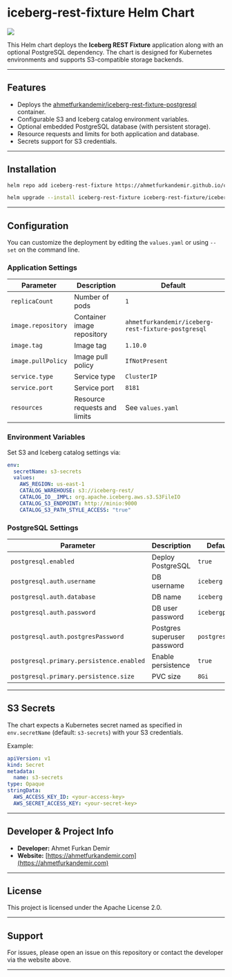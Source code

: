 # iceberg-rest-fixture Helm Chart

![](https://iceberg.apache.org/assets/images/Iceberg-logo.svg)

This Helm chart deploys the **Iceberg REST Fixture** application along with an optional PostgreSQL dependency. The chart is designed for Kubernetes environments and supports S3-compatible storage backends.

---

## Features

- Deploys the [ahmetfurkandemir/iceberg-rest-fixture-postgresql](https://hub.docker.com/r/ahmetfurkandemir/iceberg-rest-fixture-postgresql) container.
- Configurable S3 and Iceberg catalog environment variables.
- Optional embedded PostgreSQL database (with persistent storage).
- Resource requests and limits for both application and database.
- Secrets support for S3 credentials.

---

## Installation

```sh
helm repo add iceberg-rest-fixture https://ahmetfurkandemir.github.io/charts/demir-open-source/iceberg-rest-fixture/

helm upgrade --install iceberg-rest-fixture iceberg-rest-fixture/iceberg-rest --version 0.0.1 -n iceberg-rest-fixture --create-namespace
```

---

## Configuration

You can customize the deployment by editing the `values.yaml` or using `--set` on the command line.

### Application Settings

| Parameter                | Description                                   | Default                                  |
|--------------------------|-----------------------------------------------|------------------------------------------|
| `replicaCount`           | Number of pods                                | `1`                                      |
| `image.repository`       | Container image repository                    | `ahmetfurkandemir/iceberg-rest-fixture-postgresql` |
| `image.tag`              | Image tag                                     | `1.10.0`                                 |
| `image.pullPolicy`       | Image pull policy                             | `IfNotPresent`                           |
| `service.type`           | Service type                                  | `ClusterIP`                              |
| `service.port`           | Service port                                  | `8181`                                   |
| `resources`              | Resource requests and limits                  | See `values.yaml`                        |

### Environment Variables

Set S3 and Iceberg catalog settings via:

```yaml
env:
  secretName: s3-secrets
  values:
    AWS_REGION: us-east-1
    CATALOG_WAREHOUSE: s3://iceberg-rest/
    CATALOG_IO__IMPL: org.apache.iceberg.aws.s3.S3FileIO
    CATALOG_S3_ENDPOINT: http://minio:9000
    CATALOG_S3_PATH_STYLE_ACCESS: "true"
```

### PostgreSQL Settings

| Parameter                        | Description                | Default         |
|-----------------------------------|----------------------------|-----------------|
| `postgresql.enabled`              | Deploy PostgreSQL          | `true`          |
| `postgresql.auth.username`        | DB username                | `iceberg`       |
| `postgresql.auth.database`        | DB name                    | `iceberg`       |
| `postgresql.auth.password`        | DB user password           | `icebergpass`   |
| `postgresql.auth.postgresPassword`| Postgres superuser password| `postgrespass`  |
| `postgresql.primary.persistence.enabled` | Enable persistence | `true`          |
| `postgresql.primary.persistence.size`    | PVC size           | `8Gi`           |

---

## S3 Secrets

The chart expects a Kubernetes secret named as specified in `env.secretName` (default: `s3-secrets`) with your S3 credentials.

Example:

```yaml
apiVersion: v1
kind: Secret
metadata:
  name: s3-secrets
type: Opaque
stringData:
  AWS_ACCESS_KEY_ID: <your-access-key>
  AWS_SECRET_ACCESS_KEY: <your-secret-key>
```

---

## Developer & Project Info

- **Developer:** Ahmet Furkan Demir
- **Website:** [https://ahmetfurkandemir.com](https://ahmetfurkandemir.com)

---

## License

This project is licensed under the Apache License 2.0.

---

## Support

For issues, please open an issue on this repository or contact the developer via the website above.

---